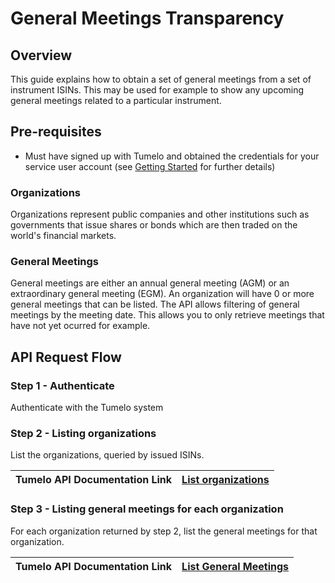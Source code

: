 # General Meetings Transparency

## Overview

This guide explains how to obtain a set of general meetings from a set of instrument ISINs. This may be used for example to show any upcoming general meetings related to a particular instrument. 

## Pre-requisites

* Must have signed up with Tumelo and obtained the credentials for your service user account (see [Getting Started](../Getting_Started/README.md) for further details)

### Organizations

Organizations represent public companies and other institutions such as governments that issue shares or bonds which are then traded on the world's financial markets.

### General Meetings

General meetings are either an annual general meeting (AGM) or an extraordinary general meeting (EGM). An organization will have 0 or more general meetings that can be listed. The API allows filtering of general meetings by the meeting date. This allows you to only retrieve meetings that have not yet ocurred for example.

## API Request Flow

### Step 1 - Authenticate

Authenticate with the Tumelo system

### Step 2 - Listing organizations

List the organizations, queried by issued ISINs.

| Tumelo API Documentation Link | [List organizations](https://docs.tumelo.com/#section/Organization-Identifiers) |
|-------------------------------|---------------------------------------------------------------------------------|

### Step 3 - Listing general meetings for each organization

For each organization returned by step 2, list the general meetings for that organization.

| Tumelo API Documentation Link | [List General Meetings](https://docs.tumelo.com/#operation/listGeneralMeetings) |
|-------------------------------|---------------------------------------------------------------------------------|
